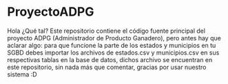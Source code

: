 # ProyectoADPG
Hola ¿Qué tal? Este repositorio contiene el código fuente principal del proyecto ADPG (Administrador de Producto Ganadero), pero antes hay que aclarar algo: para que funcione la parte de los estados y municipios en tu SGBD debes importar los archivos de estados.csv y municipios.csv en sus respectivas tablas en la base de datos, dichos archivo se encuentran en este repositorio, sin nada más que comentar, gracias por usar nuestro sistema :D
